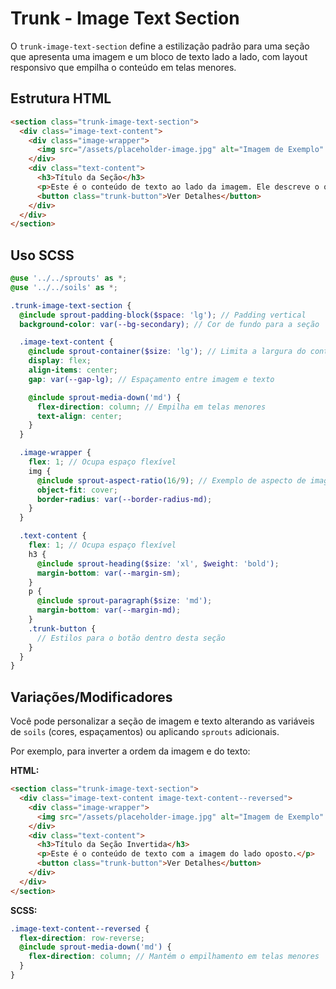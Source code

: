 # Trunk - Image Text Section

O `trunk-image-text-section` define a estilização padrão para uma seção que apresenta uma imagem e um bloco de texto lado a lado, com layout responsivo que empilha o conteúdo em telas menores.

## Estrutura HTML

```html
<section class="trunk-image-text-section">
  <div class="image-text-content">
    <div class="image-wrapper">
      <img src="/assets/placeholder-image.jpg" alt="Imagem de Exemplo" />
    </div>
    <div class="text-content">
      <h3>Título da Seção</h3>
      <p>Este é o conteúdo de texto ao lado da imagem. Ele descreve o que a imagem representa ou complementa a informação visual.</p>
      <button class="trunk-button">Ver Detalhes</button>
    </div>
  </div>
</section>
```

## Uso SCSS

```scss
@use '../../sprouts' as *;
@use '../../soils' as *;

.trunk-image-text-section {
  @include sprout-padding-block($space: 'lg'); // Padding vertical
  background-color: var(--bg-secondary); // Cor de fundo para a seção

  .image-text-content {
    @include sprout-container($size: 'lg'); // Limita a largura do conteúdo
    display: flex;
    align-items: center;
    gap: var(--gap-lg); // Espaçamento entre imagem e texto

    @include sprout-media-down('md') {
      flex-direction: column; // Empilha em telas menores
      text-align: center;
    }
  }

  .image-wrapper {
    flex: 1; // Ocupa espaço flexível
    img {
      @include sprout-aspect-ratio(16/9); // Exemplo de aspecto de imagem
      object-fit: cover;
      border-radius: var(--border-radius-md);
    }
  }

  .text-content {
    flex: 1; // Ocupa espaço flexível
    h3 {
      @include sprout-heading($size: 'xl', $weight: 'bold');
      margin-bottom: var(--margin-sm);
    }
    p {
      @include sprout-paragraph($size: 'md');
      margin-bottom: var(--margin-md);
    }
    .trunk-button {
      // Estilos para o botão dentro desta seção
    }
  }
}
```

## Variações/Modificadores

Você pode personalizar a seção de imagem e texto alterando as variáveis de `soils` (cores, espaçamentos) ou aplicando `sprouts` adicionais.

Por exemplo, para inverter a ordem da imagem e do texto:

**HTML:**

```html
<section class="trunk-image-text-section">
  <div class="image-text-content image-text-content--reversed">
    <div class="image-wrapper">
      <img src="/assets/placeholder-image.jpg" alt="Imagem de Exemplo" />
    </div>
    <div class="text-content">
      <h3>Título da Seção Invertida</h3>
      <p>Este é o conteúdo de texto com a imagem do lado oposto.</p>
      <button class="trunk-button">Ver Detalhes</button>
    </div>
  </div>
</section>
```

**SCSS:**

```scss
.image-text-content--reversed {
  flex-direction: row-reverse;
  @include sprout-media-down('md') {
    flex-direction: column; // Mantém o empilhamento em telas menores
  }
}
```
